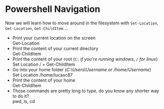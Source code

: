 # Powershell Navigation

Now we will learn how to move around in the filesystem with `Set-Location`, `Get-Location`, `Get-ChildItem` ...

- Print your current location on the screen  
  Get-Location
- Print the content of your current directory  
  Get-ChildItem
- Print the content of your root (`C:` _if you're running windows_, `/` _for linux_)  
  Set Location / + Get-ChildItem
- Go into your home folder (_C:\Users\Username or /home/Username_)  
  Set Location /home/lucasc87
- Print the content of your home  
  Get-ChildItem
- Those commands are pretty long to type, do you know any shorter way to do it?  
  pwd, ls, cd
